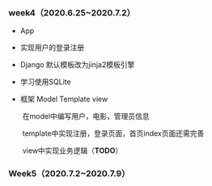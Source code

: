 ### week4（2020.6.25~2020.7.2）

* App
  
* 实现用户的登录注册
  
* Django 默认模板改为jinja2模板引擎

* 学习使用SQLite

* 框架 Model Template view

  ​	在model中编写用户，电影，管理员信息

  ​	template中实现注册，登录页面，首页index页面还需完善

  ​	view中实现业务逻辑（__TODO__）

### Week5（2020.7.2~2020.7.9）

